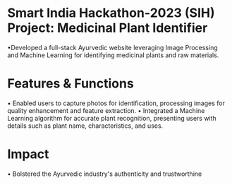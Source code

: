 # Smart India Hackathon-2023 (SIH) Project: Medicinal Plant Identifier
•Developed a full-stack Ayurvedic website leveraging Image Processing and Machine Learning for
identifying medicinal plants and raw materials.

# Features & Functions
• Enabled users to capture photos for identification, processing images for quality enhancement and
feature extraction.
• Integrated a Machine Learning algorithm for accurate plant recognition, presenting users with details
such as plant name, characteristics, and uses.

# Impact
• Bolstered the Ayurvedic industry's authenticity and trustworthine
